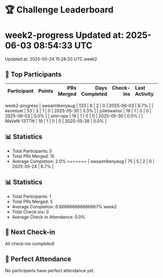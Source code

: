 # 🏆 Challenge Leaderboard

 week2-progress
Updated at: 2025-06-03 08:54:33 UTC
=======
Updated at: 2025-05-24 15:28:20 UTC
 week2

## 🎯 Top Participants

| Participant    |   Points |   PRs Merged |   Days Completed |   Check-ins | Last Activity   | Progress   |
|:---------------|---------:|-------------:|-----------------:|------------:|:----------------|:-----------|
week2-progress
| awsaimlkenyaug |      133 |            9 |                2 |           0 | 2025-06-03      | 6.7%       |
| kevintuei      |       53 |            3 |                1 |           0 | 2025-05-30      | 3.3%       |
| julietwainoi   |       19 |            1 |                0 |           0 | 2025-06-03      | 0.0%       |
| simi-ops       |       19 |            1 |                0 |           0 | 2025-05-30      | 0.0%       |
| MaVeN-13TTN    |       19 |            1 |                0 |           0 | 2025-05-28      | 0.0%       |

## 📊 Statistics
- Total Participants: 5
- Total PRs Merged: 15
- Average Completion: 2.0%
=======
| awsaimlkenyaug |       75 |            5 |                2 |           0 | 2025-05-24      | 6.7%       |

## 📊 Statistics
- Total Participants: 1
- Total PRs Merged: 5
- Average Completion: 6.666666666666667%
 week2
- Total Check-ins: 0
- Average Check-in Attendance: 0.0%

## 📅 Next Check-in
All check-ins completed!

## 🎉 Perfect Attendance
No participants have perfect attendance yet.
